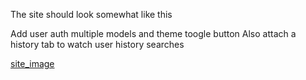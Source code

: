 The site should look somewhat like this

Add user auth multiple models and theme toogle button
Also attach a history tab to watch user history searches


 [site_image](/proposal_image.jpg )